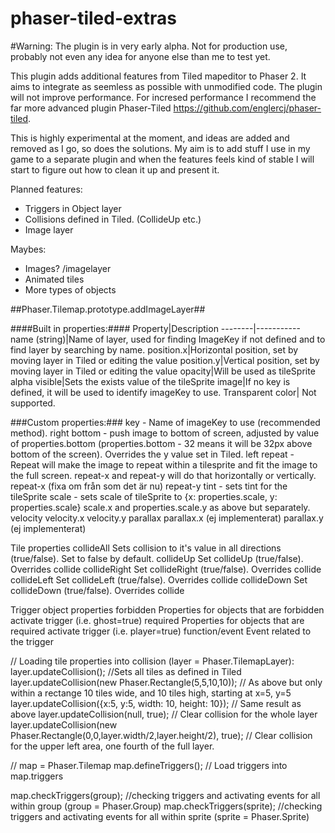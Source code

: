 # phaser-tiled-extras

#Warning: The plugin is in very early alpha. Not for production use, probably not even any idea for anyone else than me to test yet.

This plugin adds additional features from Tiled mapeditor to Phaser 2. It aims to integrate as seemless as possible with unmodified code.
The plugin will not improve performance. For incresed performance I recommend the far more advanced plugin Phaser-Tiled https://github.com/englercj/phaser-tiled.

This is highly experimental at the moment, and ideas are added and removed as I go, so does the solutions. My aim is to add stuff I use in my game to a separate plugin and when the features feels kind of stable I will start to figure out how to clean it up and present it.

Planned features:
* Triggers in Object layer
* Collisions defined in Tiled. (CollideUp etc.)
* Image layer

Maybes:
* Images? /imagelayer
* Animated tiles
* More types of objects


##Phaser.Tilemap.prototype.addImageLayer##

####Built in properties:####
Property|Description
--------|-----------
name (string)|Name of layer, used for finding ImageKey if not defined and to find layer by searching by name.
position.x|Horizontal position, set by moving layer in Tiled or editing the value
position.y|Vertical position, set by moving layer in Tiled or editing the value
opacity|Will be used as tileSprite alpha
visible|Sets the exists value of the tileSprite
image|If no key is defined, it will be used to identify imageKey to use.
Transparent color| Not supported.

###Custom properties:###
key - Name of imageKey to use (recommended method).
right
bottom - push image to bottom of screen, adjusted by value of properties.bottom (properties.bottom - 32 means it will be 32px above bottom of the screen). Overrides the y value set in Tiled.
left
repeat - Repeat will make the image to repeat within a tilesprite and fit the image to the full screen. repeat-x and repeat-y will do that horizontally or vertically.
repeat-x (fixa om från som det är nu)
repeat-y
tint  - sets tint for the tileSprite
scale - sets scale of tileSprite to {x: properties.scale, y: properties.scale}
scale.x and properties.scale.y as above but separately.
velocity
velocity.x
velocity.y
parallax
parallax.x (ej implementerat)
parallax.y (ej implementerat)















Tile properties
collideAll      Sets collision to it's value in all directions (true/false). Set to false by default.
collideUp       Set collideUp (true/false). Overrides collide
collideRight    Set collideRight (true/false). Overrides collide
collideLeft     Set collideLeft (true/false). Overrides collide
collideDown     Set collideDown (true/false). Overrides collide

Trigger object properties
forbidden       Properties for objects that are forbidden activate trigger (i.e. ghost=true)
required        Properties for objects that are required activate trigger (i.e. player=true)
function/event        Event related to the trigger


// Loading tile properties into collision (layer = Phaser.TilemapLayer):
layer.updateCollision(); //Sets all tiles as defined in Tiled
layer.updateCollision(new Phaser.Rectangle(5,5,10,10)); // As above but only within a rectange 10 tiles wide, and 10 tiles high, starting at x=5, y=5
layer.updateCollision({x:5, y:5, width: 10, height: 10}); // Same result as above
layer.updateCollision(null, true); // Clear collision for the whole layer
layer.updateCollision(new Phaser.Rectangle(0,0,layer.width/2,layer.height/2), true); // Clear collision for the upper left area, one fourth of the full layer.

// map = Phaser.Tilemap
map.defineTriggers(); // Load triggers into map.triggers

map.checkTriggers(group); //checking triggers and activating events for all within group (group = Phaser.Group)
map.checkTriggers(sprite); //checking triggers and activating events for all within sprite (sprite = Phaser.Sprite)
